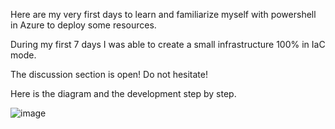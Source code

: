 Here are my very first days to learn and familiarize myself with powershell in Azure to deploy some resources.

During my first 7 days I was able to create a small infrastructure 100% in IaC mode.

The discussion section is open! Do not hesitate!




Here is the diagram and the development step by step.

![image](https://user-images.githubusercontent.com/101357756/222868792-078a80e1-0c9a-40f3-bb9c-76f54eca6d23.png)



